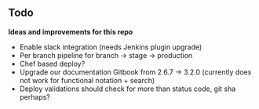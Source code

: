 ## Todo

__Ideas and improvements for this repo__

- Enable slack integration (needs Jenkins plugin upgrade)
- Per branch pipeline for branch -> stage -> production
- Chef based deploy?
- Upgrade our documentation Gitbook from 2.6.7 -> 3.2.0 (currently does not work for functional notation + search)
- Deploy validations should check for more than status code, git sha perhaps?
